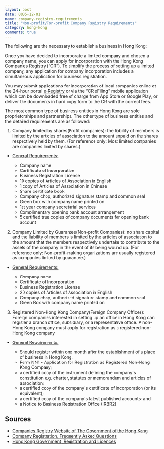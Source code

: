 ```yaml
---
layout: post
date: 0005-12-01
name: company-registry-requirements
title: "Non-profit/For-profit Company Registry Requirements"
category: hong-kong
comments: true
---
```


The following are the necessary to establish a business in Hong Kong: 

Once you have decided to incorporate a limited company and chosen a company name, you can apply for incorporation with the Hong Kong Companies Registry (“CR”). To simplify the process of setting up a limited company, any application for company incorporation includes a simultaneous application for business registration.

You may submit applications for incorporation of local companies online at the 24-hour portal [e-Registry](https://www.eregistry.gov.hk/icris-ext/apps/por01a/index) or via the “CR eFiling” mobile application which can be downloaded free of charge from App Store or Google Play, or deliver the documents in hard copy form to the CR with the correct fees.

The most common type of business entities in Hong Kong are sole proprietorships and partnerships. The other type of business entities and the detailed requirements are as followed:

1. Company limited by shares(Profit companies): the liability of members is limited by the articles of association to the amount unpaid on the shares respectively held by them. (For reference only: Most limited companies are companies limited by shares.)
		
  - [General Requirements:](http://www.bridges.hk/en/professional_services_2_2.php)

    - Company name
    - Certificate of Incorporation
    - Business Registration License
    - 10 copies of Articles of Association in English
    - 1 copy of Articles of Association in Chinese
    - Share certificate book
    - Company chop, authorized signature stamp and common seal
    - Green box with company name printed on
    - 1st year company secretarial services 
    - Complimentary opening bank account arrangement
    - 5 certified true copies of company documents for opening bank account
	

2. Company Limited by Guarantee(Non-profit Companies): no share capital and the liability of members is limited by the articles of association to the amount that the members respectively undertake to contribute to the assets of the company in the event of its being wound up. (For reference only: Non-profit-making organizations are usually registered as companies limited by guarantee.)

  - [General Requirements:](http://www.bridges.hk/en/professional_services_2_6.php)

    - Company name 
    - Certificate of Incorporation
    - Business Registration License
    - 20 copies of Articles of Association in English
    - Company chop, authorized signature stamp and common seal
    - Green Box with company name printed on
				
		
3. Registered Non-Hong Kong Company(Foreign Company Offices): Foreign companies interested in setting up an office in Hong Kong can register a branch office, subsidiary, or a representative office. A non-Hong Kong company must apply for registration as a registered non-Hong Kong company
		

  - [General Requirements:](https://www.cr.gov.hk/en/public/services.htm)

    - Should register within one month after the establishment of a place of business in Hong Kong.
    - Form NN1 - Application for Registration as Registered Non-Hong Kong Company;
    - a certified copy of the instrument defining the company's constitution e.g. charter, statutes or memorandum and articles of association;
    - a certified copy of the company's certificate of incorporation (or its equivalent);
    - a certified copy of the company's latest published accounts; and
    - a Notice to Business Registration Office (IRBR2)



Sources
------ 
		
- [Companies Registry Website of The Government of the Hong Kong](https://www.cr.gov.hk/en/faq/index.htm)
- [Company Registration, Frequently Asked Questions](https://www.cr.gov.hk/en/faq/index.htm)
- [Hong Kong Government, Registration and Licences](https://www.gov.hk/en/business/registration/businesscompany/index.htm)
 

